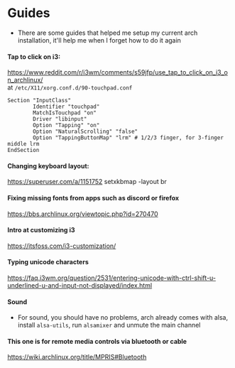 # Guides
- There are some guides that helped me setup my current arch installation, it'll help me when I forget how to do it again
#### Tap to click on i3:
https://www.reddit.com/r/i3wm/comments/s59jfp/use_tap_to_click_on_i3_on_archlinux/  
at `/etc/X11/xorg.conf.d/90-touchpad.conf`
```
Section "InputClass"
        Identifier "touchpad"
        MatchIsTouchpad "on"
        Driver "libinput"
        Option "Tapping" "on"
        Option "NaturalScrolling" "false"
        Option "TappingButtonMap" "lrm" # 1/2/3 finger, for 3-finger middle lrm
EndSection
```

#### Changing keyboard layout:
https://superuser.com/a/1151752
setxkbmap -layout br

#### Fixing missing fonts from apps such as discord or firefox
https://bbs.archlinux.org/viewtopic.php?id=270470

#### Intro at customizing i3
https://itsfoss.com/i3-customization/

#### Typing unicode characters
https://faq.i3wm.org/question/2531/entering-unicode-with-ctrl-shift-u-underlined-u-and-input-not-displayed/index.html

#### Sound

 - For sound, you should have no problems, arch already comes with alsa, install `alsa-utils`, run `alsamixer` and unmute the main channel

#### This one is for remote media controls via bluetooth or cable
https://wiki.archlinux.org/title/MPRIS#Bluetooth


